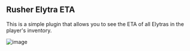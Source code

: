 ## Rusher Elytra ETA

This is a simple plugin that allows you to see the ETA of all Elytras in the player's inventory.

![image](https://github.com/user-attachments/assets/4eeab9d3-8625-4291-8c68-ca40b711b41e)
